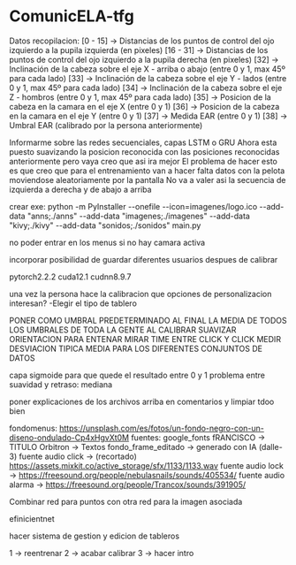 # ComunicELA-tfg

Datos recopilacion:
[0 - 15] -> Distancias de los puntos de control del ojo izquierdo a la pupila izquierda (en pixeles)
[16 - 31] -> Distancias de los puntos de control del ojo izquierdo a la pupila derecha  (en pixeles)
[32] -> Inclinación de la cabeza sobre el eje X  - arriba o abajo  (entre 0 y 1, max 45º para cada lado)
[33] -> Inclinación de la cabeza sobre el eje Y   - lados          (entre 0 y 1, max 45º para cada lado)
[34] -> Inclinación de la cabeza sobre el eje Z    - hombros       (entre 0 y 1, max 45º para cada lado)
[35] -> Posicion de la cabeza en la camara en el eje X        (entre 0 y 1)
[36] -> Posicion de la cabeza en la camara en el eje Y        (entre 0 y 1)
[37] -> Medida EAR      (entre 0 y 1)
[38] -> Umbral EAR      (calibrado por la persona anteriormente)




Informarme sobre las redes secuenciales, capas LSTM o GRU
Ahora esta puesto suavizando la posicion reconocida con las posiciones reconocidas anteriormente pero vaya creo que asi ira mejor
El problema de hacer esto es que creo que para el entrenamiento van a hacer falta datos con la pelota moviendose aleatoriamente por la pantalla
No va a valer asi la secuencia de izquierda a derecha y de abajo a arriba


crear exe:
python -m PyInstaller --onefile --icon=imagenes/logo.ico --add-data "anns;./anns" --add-data "imagenes;./imagenes" --add-data "kivy;./kivy" --add-data "sonidos;./sonidos" main.py


no poder entrar en los menus si no hay camara activa

incorporar posibilidad de guardar diferentes usuarios despues de calibrar



pytorch2.2.2
cuda12.1
cudnn8.9.7



una vez la persona hace la calibracion que opciones de personalizacion interesan? 
-Elegir el tipo de tablero




PONER COMO UMBRAL PREDETERMINADO AL FINAL LA MEDIA DE TODOS LOS UMBRALES DE TODA LA GENTE AL CALIBRAR
SUAVIZAR ORIENTACION PARA ENTENAR
MIRAR TIME ENTRE CLICK Y CLICK
MEDIR DESVIACION TIPICA MEDIA PARA LOS DIFERENTES CONJUNTOS DE DATOS

capa sigmoide para que quede el resultado entre 0 y 1
problema entre suavidad y retraso: mediana


poner explicaciones de los archivos arriba en comentarios y limpiar tdoo bien

fondomenus: https://unsplash.com/es/fotos/un-fondo-negro-con-un-diseno-ondulado-Cp4xHgvXt0M
fuentes: google_fonts
fRANCISCO -> TITULO
Orbitron -> Textos
fondo_frame_editado -> generado con IA (dalle-3)
fuente audio click -> (recortado)   https://assets.mixkit.co/active_storage/sfx/1133/1133.wav
fuente audio lock -> https://freesound.org/people/nebulasnails/sounds/405534/
fuente audio alarma -> https://freesound.org/people/Trancox/sounds/391905/


Combinar red para puntos con otra red para la imagen asociada

efinicientnet

hacer sistema de gestion y edicion de tableros


 1 -> reentrenar
 2 -> acabar calibrar
 3 -> hacer intro